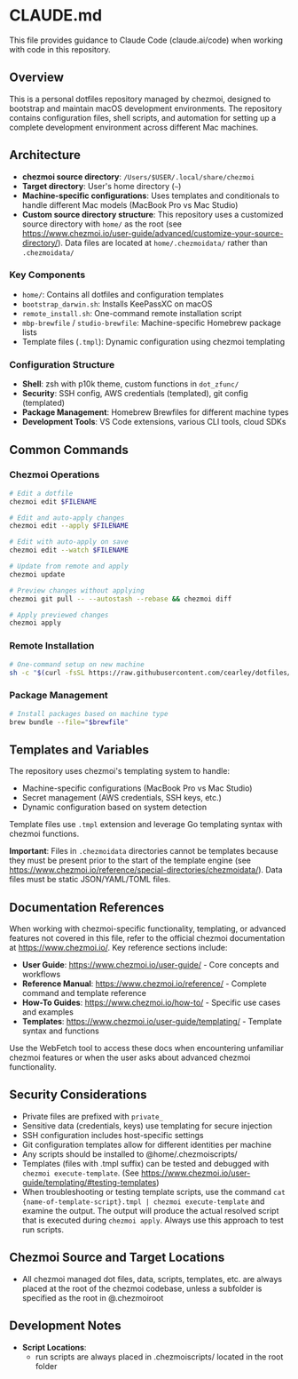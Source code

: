 # CLAUDE.md

This file provides guidance to Claude Code (claude.ai/code) when working with code in this repository.

## Overview

This is a personal dotfiles repository managed by chezmoi, designed to bootstrap and maintain macOS development environments. The repository contains configuration files, shell scripts, and automation for setting up a complete development environment across different Mac machines.

## Architecture

- **chezmoi source directory**: `/Users/$USER/.local/share/chezmoi`
- **Target directory**: User's home directory (`~`)
- **Machine-specific configurations**: Uses templates and conditionals to handle different Mac models (MacBook Pro vs Mac Studio)
- **Custom source directory structure**: This repository uses a customized source directory with `home/` as the root (see https://www.chezmoi.io/user-guide/advanced/customize-your-source-directory/). Data files are located at `home/.chezmoidata/` rather than `.chezmoidata/`

### Key Components

- `home/`: Contains all dotfiles and configuration templates
- `bootstrap_darwin.sh`: Installs KeePassXC on macOS  
- `remote_install.sh`: One-command remote installation script
- `mbp-brewfile` / `studio-brewfile`: Machine-specific Homebrew package lists
- Template files (`.tmpl`): Dynamic configuration using chezmoi templating

### Configuration Structure

- **Shell**: zsh with p10k theme, custom functions in `dot_zfunc/`
- **Security**: SSH config, AWS credentials (templated), git config (templated)
- **Package Management**: Homebrew Brewfiles for different machine types
- **Development Tools**: VS Code extensions, various CLI tools, cloud SDKs

## Common Commands

### Chezmoi Operations
```bash
# Edit a dotfile
chezmoi edit $FILENAME

# Edit and auto-apply changes
chezmoi edit --apply $FILENAME

# Edit with auto-apply on save
chezmoi edit --watch $FILENAME

# Update from remote and apply
chezmoi update

# Preview changes without applying
chezmoi git pull -- --autostash --rebase && chezmoi diff

# Apply previewed changes
chezmoi apply
```

### Remote Installation
```bash
# One-command setup on new machine
sh -c "$(curl -fsSL https://raw.githubusercontent.com/cearley/dotfiles/chezmoi/remote_install.sh)"
```

### Package Management
```bash
# Install packages based on machine type
brew bundle --file="$brewfile"
```

## Templates and Variables

The repository uses chezmoi's templating system to handle:
- Machine-specific configurations (MacBook Pro vs Mac Studio)
- Secret management (AWS credentials, SSH keys, etc.)
- Dynamic configuration based on system detection

Template files use `.tmpl` extension and leverage Go templating syntax with chezmoi functions.

**Important**: Files in `.chezmoidata` directories cannot be templates because they must be present prior to the start of the template engine (see https://www.chezmoi.io/reference/special-directories/chezmoidata/). Data files must be static JSON/YAML/TOML files.

## Documentation References

When working with chezmoi-specific functionality, templating, or advanced features not covered in this file, refer to the official chezmoi documentation at https://www.chezmoi.io/. Key reference sections include:

- **User Guide**: https://www.chezmoi.io/user-guide/ - Core concepts and workflows
- **Reference Manual**: https://www.chezmoi.io/reference/ - Complete command and template reference
- **How-To Guides**: https://www.chezmoi.io/how-to/ - Specific use cases and examples
- **Templates**: https://www.chezmoi.io/user-guide/templating/ - Template syntax and functions

Use the WebFetch tool to access these docs when encountering unfamiliar chezmoi features or when the user asks about advanced chezmoi functionality.

## Security Considerations

- Private files are prefixed with `private_`
- Sensitive data (credentials, keys) use templating for secure injection
- SSH configuration includes host-specific settings
- Git configuration templates allow for different identities per machine
- Any scripts should be installed to @home/.chezmoiscripts/
- Templates (files with .tmpl suffix) can be tested and debugged with `chezmoi execute-template`. (See https://www.chezmoi.io/user-guide/templating/#testing-templates)
- When troubleshooting or testing template scripts, use the command `cat {name-of-template-script}.tmpl | chezmoi execute-template` and examine the output. The output will produce the actual resolved script that is executed during `chezmoi apply`. Always use this approach to test run scripts.

## Chezmoi Source and Target Locations

- All chezmoi managed dot files, data, scripts, templates, etc. are always placed at the root of the chezmoi codebase, unless a subfolder is specified as the root in @.chezmoiroot

## Development Notes

- **Script Locations**: 
  - run scripts are always placed in .chezmoiscripts/ located in the root folder